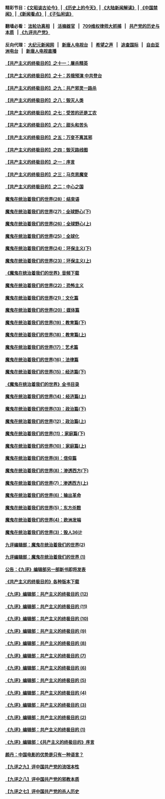 #### 精彩节目：[《文昭谈古论今》](http://134.209.198.168/wenzhao) | [《历史上的今天》](http://134.209.198.168/today-in-history) | [《大陆新闻解读》](http://134.209.198.168/ntdtv-comedy) | [《中国禁闻》](http://134.209.198.168/ntdtv-news) | [《新闻看点》](http://134.209.198.168/news-insight) | [《子弘闲谈》](http://134.209.198.168/zihongxiantan/) 

  #### 翻墙必看： [法轮功真相](http://134.209.198.168:10000/videos/truth.html) &nbsp;&nbsp;|&nbsp;&nbsp; [活摘器官](http://134.209.198.168:10000/videos/res/Organs/) &nbsp;&nbsp;|&nbsp;&nbsp; [709维权律师大抓捕](http://134.209.198.168:10000/videos/709/) &nbsp;&nbsp;|&nbsp;&nbsp; [共产党的历史与本质](http://134.209.198.168:10000/videos/jiuping/) &nbsp;&nbsp;| [《九评共产党》](http://134.209.198.168:10000/videos/jiuping/) 

#### 反向代理： [大纪元新闻网](http://134.209.198.168:10080/) &nbsp;&nbsp;|&nbsp;&nbsp; [新唐人电视台](http://134.209.198.168:8000/) &nbsp;&nbsp;|&nbsp;&nbsp; [希望之声](http://134.209.198.168:8200/) &nbsp;&nbsp;|&nbsp;&nbsp; [追查国际](http://134.209.198.168:10010/) &nbsp;&nbsp;|&nbsp;&nbsp; [自由亚洲电台](http://134.209.198.168:9800/) &nbsp;&nbsp;|&nbsp;&nbsp; [新唐人电视直播](http://134.209.198.168/) 

#### [【共产主义的终极目的】之十一：屠杀精英](../pages/nsc422/n11118442.md?t=03230036) 

#### [【共产主义的终极目的】之十：苏俄预演 中共登台](../pages/nsc422/n11118424.md?t=03230036) 

#### [【共产主义的终极目的】之九：共产邪灵一路杀](../pages/nsc422/n11114139.md?t=03230036) 

#### [【共产主义的终极目的】之八：毁灭人类](../pages/nsc422/n11108503.md?t=03230036) 

#### [【共产主义的终极目的】之七：受苦的还是工农](../pages/nsc422/n11101809.md?t=03230036) 

#### [【共产主义的终极目的】之六：甜头和苦头](../pages/nsc422/n11096971.md?t=03230036) 

#### [【共产主义的终极目的】之五：万变不离其邪](../pages/nsc422/n11091285.md?t=03230036) 

#### [【共产主义的终极目的】之四：毁灭路线图](../pages/nsc422/n11086284.md?t=03230036) 

#### [【共产主义的终极目的】之一：序言](../pages/nsc422/n11086077.md?t=03230036) 

#### [【共产主义的终极目的】之三：马克思魔变](../pages/nsc422/n11061941.md?t=03230036) 

#### [【共产主义的终极目的】之二：中心之国](../pages/nsc422/n11047728.md?t=03230036) 

#### [魔鬼在统治着我们的世界(28)：结束语](../pages/nsc422/n10936246.md?t=03230036) 

#### [魔鬼在统治着我们的世界(27)：全球野心(下)](../pages/nsc422/n10928319.md?t=03230036) 

#### [魔鬼在统治着我们的世界(26)：全球野心(上)](../pages/nsc422/n10900318.md?t=03230036) 

#### [魔鬼在统治着我们的世界(25)：全球化](../pages/nsc422/n10788205.md?t=03230036) 

#### [魔鬼在统治着我们的世界(24)：环保主义(下)](../pages/nsc422/n10695307.md?t=03230036) 

#### [魔鬼在统治着我们的世界(23)：环保主义(上)](../pages/nsc422/n10688613.md?t=03230036) 

#### [《魔鬼在统治着我们的世界》音频下载](../pages/nsc422/n10635553.md?t=03230036) 

#### [魔鬼在统治着我们的世界(22)：恐怖主义](../pages/nsc422/n10614727.md?t=03230036) 

#### [魔鬼在统治着我们的世界(21)：文化篇](../pages/nsc422/n10597706.md?t=03230036) 

#### [魔鬼在统治着我们的世界(20)：媒体篇](../pages/nsc422/n10586579.md?t=03230036) 

#### [魔鬼在统治着我们的世界(19)：教育篇(下)](../pages/nsc422/n10564808.md?t=03230036) 

#### [魔鬼在统治着我们的世界(18)：教育篇(上)](../pages/nsc422/n10526970.md?t=03230036) 

#### [魔鬼在统治着我们的世界(17)：艺术篇](../pages/nsc422/n10499093.md?t=03230036) 

#### [魔鬼在统治着我们的世界(16)：法律篇](../pages/nsc422/n10485969.md?t=03230036) 

#### [魔鬼在统治着我们的世界(15)：经济篇(下)](../pages/nsc422/n10469975.md?t=03230036) 

#### [《魔鬼在统治着我们的世界》全书目录](../pages/nsc422/n10464261.md?t=03230036) 

#### [魔鬼在统治着我们的世界(14)：经济篇(上)](../pages/nsc422/n10457370.md?t=03230036) 

#### [魔鬼在统治着我们的世界(13)：政治篇(下)](../pages/nsc422/n10448270.md?t=03230036) 

#### [魔鬼在统治着我们的世界(12)：政治篇(上)](../pages/nsc422/n10444576.md?t=03230036) 

#### [魔鬼在统治着我们的世界(11)：家庭篇(下)](../pages/nsc422/n10440961.md?t=03230036) 

#### [魔鬼在统治着我们的世界(10)：家庭篇(上)](../pages/nsc422/n10435448.md?t=03230036) 

#### [魔鬼在统治着我们的世界(9)：信仰篇](../pages/nsc422/n10432159.md?t=03230036) 

#### [魔鬼在统治着我们的世界(8)：渗透西方(下)](../pages/nsc422/n10429603.md?t=03230036) 

#### [魔鬼在统治着我们的世界(7)：渗透西方(上)](../pages/nsc422/n10426013.md?t=03230036) 

#### [魔鬼在统治着我们的世界(6)：输出革命](../pages/nsc422/n10421536.md?t=03230036) 

#### [魔鬼在统治着我们的世界(5)：东方杀戮](../pages/nsc422/n10417707.md?t=03230036) 

#### [魔鬼在统治着我们的世界(4)：欧洲发端](../pages/nsc422/n10414890.md?t=03230036) 

#### [魔鬼在统治着我们的世界(3)：毁人36计](../pages/nsc422/n10411583.md?t=03230036) 

#### [九评编辑部：魔鬼在统治着我们的世界(2)](../pages/nsc422/n10410036.md?t=03230036) 

#### [九评编辑部：魔鬼在统治着我们的世界 (1)](../pages/nsc422/n10406825.md?t=03230036) 

#### [公告：《九评》编辑部另一部新书即将发表](../pages/nsc422/n10405104.md?t=03230036) 

#### [《共产主义的终极目的》各种版本下载](../pages/nsc422/n10022138.md?t=03230036) 

#### [《九评》编辑部：共产主义的终极目的 (12)](../pages/nsc422/n9933272.md?t=03230036) 

#### [《九评》编辑部：共产主义的终极目的 (11)](../pages/nsc422/n9924973.md?t=03230036) 

#### [《九评》编辑部：共产主义的终极目的 (10)](../pages/nsc422/n9920883.md?t=03230036) 

#### [《九评》编辑部：共产主义的终极目的 (9)](../pages/nsc422/n9916363.md?t=03230036) 

#### [《九评》编辑部：共产主义的终极目的 (8)](../pages/nsc422/n9912488.md?t=03230036) 

#### [《九评》编辑部：共产主义的终极目的 (7)](../pages/nsc422/n9901176.md?t=03230036) 

#### [《九评》编辑部：共产主义的终极目的 (6)](../pages/nsc422/n9899359.md?t=03230036) 

#### [《九评》编辑部：共产主义的终极目的 (5)](../pages/nsc422/n9893174.md?t=03230036) 

#### [《九评》编辑部：共产主义的终极目的 (4)](../pages/nsc422/n9891246.md?t=03230036) 

#### [《九评》编辑部：共产主义的终极目的 (3)](../pages/nsc422/n9879879.md?t=03230036) 

#### [《九评》编辑部：共产主义的终极目的 (2)](../pages/nsc422/n9876205.md?t=03230036) 

#### [《九评》编辑部：共产主义的终极目的 (1)](../pages/nsc422/n9865857.md?t=03230036) 

#### [《九评》编辑部：《共产主义的终极目的》序言](../pages/nsc422/n9862666.md?t=03230036) 

#### [颜丹：中国电影的优势是只有一种语言？](../pages/nsc422/n9583062.md?t=03230036) 

#### [【九评之九】评中国共产党的流氓本性](../pages/nsc422/n737542.md?t=03230036) 

#### [【九评之八】评中国共产党的邪教本质](../pages/nsc422/n735942.md?t=03230036) 

#### [【九评之七】评中国共产党的杀人历史](../pages/nsc422/n733806.md?t=03230036) 

